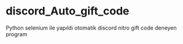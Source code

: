 # discord_Auto_gift_code

Python selenium ile yapıldı otomatik discord nitro gift code deneyen program
